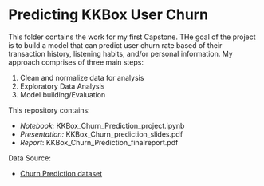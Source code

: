 # Predicting KKBox User Churn

This folder contains the work for my first Capstone. THe goal of the project is to build a model that can predict user churn rate based of their transaction history, listening habits, and/or personal information. My approach comprises of three main steps:

  1. Clean and normalize data for analysis
  2. Exploratory Data Analysis
  3. Model building/Evaluation

This repository contains:

* _Notebook:_ KKBox_Churn_Prediction_project.ipynb
* _Presentation:_ KKBox_Churn_prediction_slides.pdf
* _Report_: KKBox_Churn_Prediction_finalreport.pdf

Data Source:

* [Churn Prediction dataset](https://www.kaggle.com/competitions/kkbox-churn-prediction-challenge/data)
